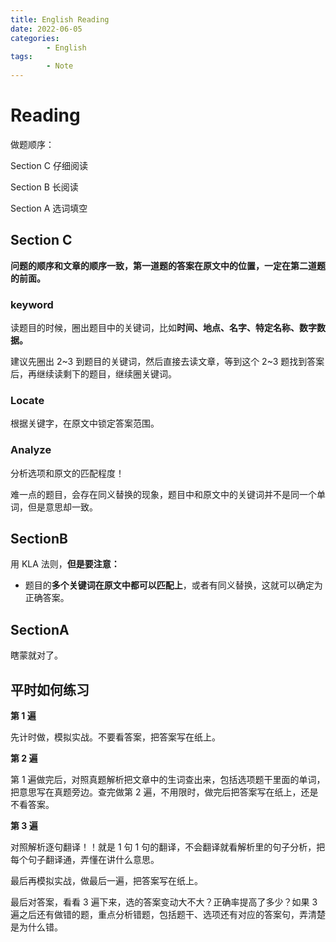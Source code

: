 ```yaml
---
title: English Reading
date: 2022-06-05
categories:
        - English
tags:
        - Note
---
```


# Reading

做题顺序：

Section C 仔细阅读

Section B 长阅读

Section A 选词填空

## Section C

**问题的顺序和文章的顺序一致，第一道题的答案在原文中的位置，一定在第二道题的前面。**

### keyword

读题目的时候，圈出题目中的关键词，比如**时间、地点、名字、特定名称、数字数据。**

建议先圈出 2~3 到题目的关键词，然后直接去读文章，等到这个 2~3 题找到答案后，再继续读剩下的题目，继续圈关键词。

### Locate

根据关键字，在原文中锁定答案范围。

### Analyze

分析选项和原文的匹配程度！

难一点的题目，会存在同义替换的现象，题目中和原文中的关键词并不是同一个单词，但是意思却一致。

## SectionB

用 KLA 法则，**但是要注意：**

- 题目的**多个关键词在原文中都可以匹配上**，或者有同义替换，这就可以确定为正确答案。

## SectionA

瞎蒙就对了。

## 平时如何练习

**第 1 遍**

先计时做，模拟实战。不要看答案，把答案写在纸上。

**第 2 遍**

第 1 遍做完后，对照真题解析把文章中的生词查出来，包括选项题干里面的单词，把意思写在真题旁边。查完做第 2 遍，不用限时，做完后把答案写在纸上，还是不看答案。

**第 3 遍**

对照解析逐句翻译！！就是 1 句 1 句的翻译，不会翻译就看解析里的句子分析，把每个句子翻译通，弄懂在讲什么意思。

最后再模拟实战，做最后一遍，把答案写在纸上。

最后对答案，看看 3 遍下来，选的答案变动大不大？正确率提高了多少？如果 3 遍之后还有做错的题，重点分析错题，包括题干、选项还有对应的答案句，弄清楚是为什么错。
